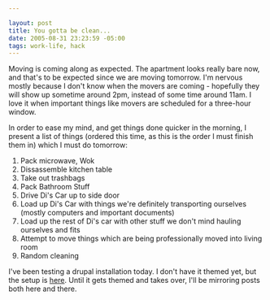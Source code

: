 ```yaml
--- 

layout: post
title: You gotta be clean...
date: 2005-08-31 23:23:59 -05:00
tags: work-life, hack
---
```

Moving is coming along as expected.  The apartment looks really bare now, and that's to be expected since we are moving tomorrow.  I'm nervous mostly because I don't know when the movers are coming - hopefully they will show up sometime around 2pm, instead of some time around 11am.  I love it when important things like movers are scheduled for a three-hour window.

In order to ease my mind, and get things done quicker in the morning, I present a list of things (ordered this time, as this is the order I must finish them in) which I must do tomorrow:
<!--break-->
<ol>
	<li> Pack microwave, Wok</li>
	<li> Dissassemble kitchen table</li>
	<li> Take out trashbags</li>
	<li> Pack Bathroom Stuff</li>
	<li> Drive Di's Car up to side door</li>
	<li> Load up Di's Car with things we're definitely transporting ourselves (mostly computers and important documents)</li>
	<li> Load up the rest of Di's car with other stuff we don't mind hauling ourselves and fits</li>
	<li> Attempt to move things which are being professionally moved into living room</li>
	<li> Random cleaning</li>
</ol>
I've been testing a drupal installation today.  I don't have it themed yet, but the setup is <a href="http://launchpad.base0.net">here</a>.   Until it gets themed and takes over, I'll be mirroring posts both here and there.
